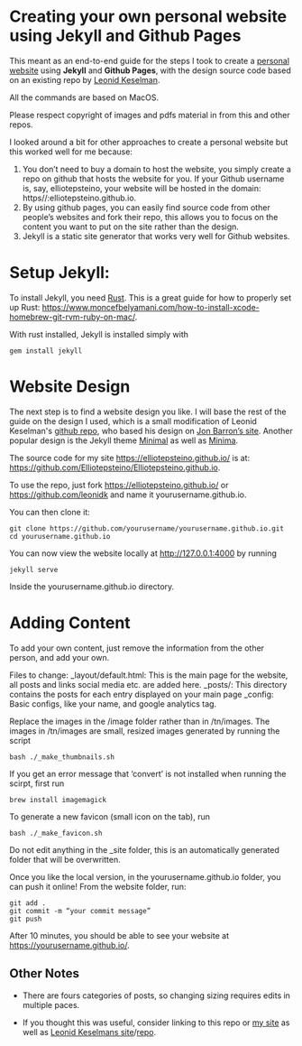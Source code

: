 # Creating your own personal website using Jekyll and Github Pages

This meant as an end-to-end guide for the steps I took to create a [personal website](https://elliotepsteino.github.io/) using **Jekyll** and **Github Pages**, with the design source code based on an existing repo by [Leonid Keselman](https://github.com/leonidk). 

All the commands are based on MacOS. 

Please respect copyright of images and pdfs material in from this and other repos. 

I looked around a bit for other approaches to create a personal website but this worked well for me because:
1. You don’t need to buy a domain to host the website, you simply create a repo on github that hosts the website for you. If your Github username is, say, elliotepsteino, your website will be hosted in the domain: https//:elliotepsteino.github.io.
2. By using github pages, you can easily find source code from other people’s websites and fork their repo, this allows you to focus on the content you want to put on the site rather than the design.
3. Jekyll is a static site generator that works very well for Github websites. 

# Setup Jekyll:

To install Jekyll, you need [Rust](https://www.rust-lang.org/). This is a great guide for how to properly set up Rust: https://www.moncefbelyamani.com/how-to-install-xcode-homebrew-git-rvm-ruby-on-mac/. 

With rust installed, Jekyll is installed simply with 
```
gem install jekyll
```

# Website Design
The next step is to find a website design you like. I will base the rest of the guide on the design I used, which is a small modification of Leonid Keselman's [github repo](https://github.com/leonidk), who based his design on [Jon Barron’s site](https://jonbarron.info/). Another popular design is the Jekyll theme [Minimal](https://github.com/pages-themes/minimal) as well as [Minima](https://github.com/jekyll/minima).

The source code for my site https://elliotepsteino.github.io/ is at: https://github.com/Elliotepsteino/Elliotepsteino.github.io. 

To use the repo, just fork https://elliotepsteino.github.io/ or https://github.com/leonidk and name it yourusername.github.io.

You can then clone it:

```
git clone https://github.com/yourusername/yourusername.github.io.git
cd yourusername.github.io
```

You can now view the website locally at http://127.0.0.1:4000 by running
```
jekyll serve
```
Inside the yourusername.github.io directory.
# Adding Content
To add your own content, just remove the information from the other person, and add your own. 

Files to change:
_layout/default.html: This is the main page for the website, all posts and links social media etc. are added here. 
_posts/: This directory contains the posts for each entry displayed on your main page
_config: Basic configs, like your name, and google analytics tag. 

Replace the images in the /image folder rather than in /tn/images. The images in /tn/images are small, resized images generated by running the script 
```
bash ./_make_thumbnails.sh
``` 
If you get an error message that ‘convert’ is not installed when running the scirpt, first run
``` 
brew install imagemagick
```
To generate a new favicon (small icon on the tab), run  
```
bash ./_make_favicon.sh
```
Do not edit anything in the _site folder, this is an automatically generated folder that will be overwritten. 


Once you like the local version, in the yourusername.github.io folder, you can push it online!
From the website folder, run:
```
git add .
git commit -m “your commit message”
git push 
```
After 10 minutes, you should be able to see your website at https://yourusername.github.io/. 

## Other Notes
* There are fours categories of posts, so changing sizing requires edits in multiple paces.

* If you thought this was useful, consider linking to this repo or [my site](https://elliotepsteino.github.io/) as well as [Leonid Keselmans site](https://leonidk.com/)/[repo](https://github.com/leonidk).
